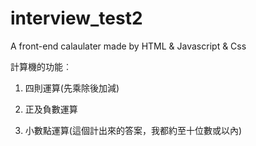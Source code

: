 # interview_test2
A front-end calaulater made by HTML &amp; Javascript &amp; Css

計算機的功能︰

1. 四則運算(先乘除後加減)

2. 正及負數運算

3. 小數點運算(這個計出來的答案，我都約至十位數或以內)
